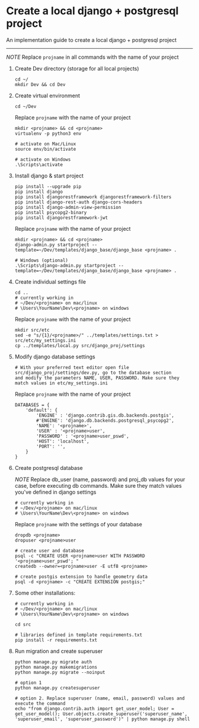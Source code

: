 # Create a local django + postgresql project

An implementation guide to create a local django + postgresql project

----------

*NOTE* Replace `projname` in all commands with the name of your project

1. Create Dev directory (storage for all local projects)
    ```
    cd ~/
    mkdir Dev && cd Dev
    ```

2. Create virtual environment
    ```
    cd ~/Dev
    ```
    Replace `projname` with the name of your project
    ```
    mkdir <projname> && cd <projname>
    virtualenv -p python3 env

    # activate on Mac/Linux
    source env/bin/activate

    # activate on Windows
    .\Scripts\activate
    ```

3. Install django & start project
    ```
    pip install --upgrade pip
    pip install django
    pip install djangorestframework djangorestframework-filters
    pip install django-rest-auth django-cors-headers
    pip install django-admin-view-permission
    pip install psycopg2-binary
    pip install djangorestframework-jwt
    ```
    Replace `projname` with the name of your project
    ```
    mkdir <projname> && cd <projname>
    django-admin.py startproject --template=~/Dev/templates/django_base/django_base <projname> .

    # Windows (optional)
    .\Scripts\django-admin.py startproject --template=~/Dev/templates/django_base/django_base <projname> .
    ```

4. Create individual settings file
    ```
    cd ..
    # currently working in 
    # ~/Dev/<projname> on mac/linux
    # \Users\YourName\Dev\<projname> on windows
    ```
    Replace `projname` with the name of your project
    ```
    mkdir src/etc
    sed -e "s/{1}/<projname>/" ../templates/settings.txt > src/etc/my_settings.ini
    cp ../templates/local.py src/django_proj/settings
    ```

5. Modify django database settings
    ```
    # With your preferred text editor open file src/django_proj/settings/dev.py, go to the database section
    and modify the parameters NAME, USER, PASSWORD. Make sure they match values in etc/my_settings.ini
    ```
    Replace `projname` with the name of your project
    ```
    DATABASES = {
        'default': {
            'ENGINE' : 'django.contrib.gis.db.backends.postgis',
            #'ENGINE': 'django.db.backends.postgresql_psycopg2',
            'NAME': '<projname>',
            'USER' : '<projname>user',
            'PASSWORD' : '<projname>user_pswd',
            'HOST': 'localhost',
            'PORT': '',     
        }
    }
    ```

6. Create postgresql database

    *NOTE* Replace db_user (name, password) and proj_db values
    for your case, before executing db commands. Make sure they match values you've defined in django settings
    ```
    # currently working in 
    # ~/Dev/<projname> on mac/linux
    # \Users\YourName\Dev\<projname> on windows
    ```
    Replace `projname` with the settings of your database
    ```
    dropdb <projname>
    dropuser <projname>user

    # create user and database
    psql -c "CREATE USER <projname>user WITH PASSWORD '<projname>user_pswd'; "
    createdb --owner=<projname>user -E utf8 <projname>

    # create postgis extension to handle geometry data
    psql -d <projname> -c "CREATE EXTENSION postgis;"
    ```

7. Some other installations:
    ```
    # currently working in 
    # ~/Dev/<projname> on mac/linux
    # \Users\YourName\Dev\<projname> on windows

    cd src

    # libraries defined in template requirements.txt
    pip install -r requirements.txt
    ```

8. Run migration and create superuser
    ```
    python manage.py migrate auth
    python manage.py makemigrations
    python manage.py migrate --noinput

    # option 1
    python manage.py createsuperuser

    # option 2. Replace superuser (name, email, password) values and execute the command
    echo "from django.contrib.auth import get_user_model; User = get_user_model(); User.objects.create_superuser('superuser_name', 'superuser_email', 'superuser_password')" | python manage.py shell
    ```

